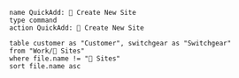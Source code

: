 ---
---

```button
name QuickAdd: 📍 Create New Site
type command
action QuickAdd: 📍 Create New Site
```

```dataview
table customer as "Customer", switchgear as "Switchgear"
from "Work/📍 Sites"
where file.name != "📍 Sites"
sort file.name asc

```

